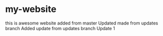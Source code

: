 # my-website
this is awesome website added from master
Updated made from updates branch
Added update from updates branch
Update 1
